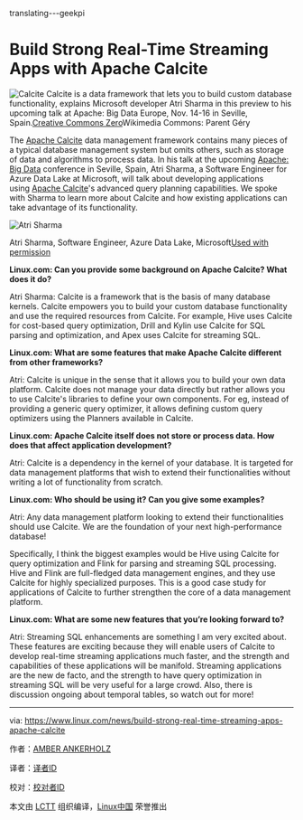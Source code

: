 translating---geekpi

# Build Strong Real-Time Streaming Apps with Apache Calcite


 ![Calcite](https://www.linux.com/sites/lcom/files/styles/rendered_file/public/calcite.jpg?itok=CUZmjPjy "Calcite ") 
Calcite is a data framework that lets you to build custom database functionality, explains Microsoft developer Atri Sharma in this preview to his upcoming talk at Apache: Big Data Europe, Nov. 14-16 in Seville, Spain.[Creative Commons Zero][2]Wikimedia Commons: Parent Géry

The [Apache Calcite][7] data management framework contains many pieces of a typical database management system but omits others, such as storage of data and algorithms to process data. In his talk at the upcoming [Apache: Big Data][6] conference in Seville, Spain, Atri Sharma, a Software Engineer for Azure Data Lake at Microsoft, will talk about developing applications using [Apache Calcite][5]'s advanced query planning capabilities. We spoke with Sharma to learn more about Calcite and how existing applications can take advantage of its functionality.

 ![Atri Sharma](https://www.linux.com/sites/lcom/files/styles/floated_images/public/atri-sharma.jpg?itok=77cvZWfw "Atri Sharma") 

Atri Sharma, Software Engineer, Azure Data Lake, Microsoft[Used with permission][1]

**Linux.com: Can you provide some background on Apache Calcite? What does it do?**

Atri Sharma: Calcite is a framework that is the basis of many database kernels. Calcite empowers you to build your custom database functionality and use the required resources from Calcite. For example, Hive uses Calcite for cost-based query optimization, Drill and Kylin use Calcite for SQL parsing and optimization, and Apex uses Calcite for streaming SQL.

**Linux.com: What are some features that make Apache Calcite different from other frameworks?**

Atri: Calcite is unique in the sense that it allows you to build your own data platform. Calcite does not manage your data directly but rather allows you to use Calcite's libraries to define your own components. For eg, instead of providing a generic query optimizer, it allows defining custom query optimizers using the Planners available in Calcite.

**Linux.com: Apache Calcite itself does not store or process data. How does that affect application development?**

Atri: Calcite is a dependency in the kernel of your database. It is targeted for data management platforms that wish to extend their functionalities without writing a lot of functionality from scratch.

**Linux.com: Who should be using it? Can you give some examples?**

Atri: Any data management platform looking to extend their functionalities should use Calcite. We are the foundation of your next high-performance database!

Specifically, I think the biggest examples would be Hive using Calcite for query optimization and Flink for parsing and streaming SQL processing. Hive and Flink are full-fledged data management engines, and they use Calcite for highly specialized purposes. This is a good case study for applications of Calcite to further strengthen the core of a data management platform.

**Linux.com: What are some new features that you’re looking forward to?**

Atri: Streaming SQL enhancements are something I am very excited about. These features are exciting because they will enable users of Calcite to develop real-time streaming applications much faster, and the strength and capabilities of these applications will be manifold. Streaming applications are the new de facto, and the strength to have query optimization in streaming SQL will be very useful for a large crowd. Also, there is discussion ongoing about temporal tables, so watch out for more!

--------------------------------------------------------------------------------

via: https://www.linux.com/news/build-strong-real-time-streaming-apps-apache-calcite

作者：[AMBER ANKERHOLZ][a]

译者：[译者ID](https://github.com/译者ID)

校对：[校对者ID](https://github.com/校对者ID)

本文由 [LCTT](https://github.com/LCTT/TranslateProject) 组织编译，[Linux中国](https://linux.cn/) 荣誉推出

[a]:https://www.linux.com/users/aankerholz
[1]:https://www.linux.com/licenses/category/used-permission
[2]:https://www.linux.com/licenses/category/creative-commons-zero
[3]:https://www.linux.com/files/images/atri-sharmajpg
[4]:https://www.linux.com/files/images/calcitejpg
[5]:https://calcite.apache.org/
[6]:http://events.linuxfoundation.org/events/apache-big-data-europe
[7]:https://calcite.apache.org/
